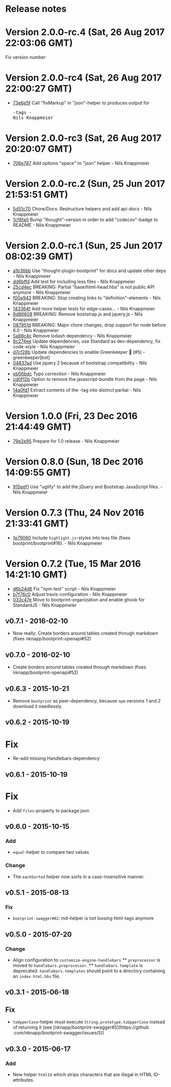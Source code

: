 # Release notes

<a name="current-release"></a>
# Version 2.0.0-rc.4 (Sat, 26 Aug 2017 22:03:06 GMT)

Fix version number

# Version 2.0.0-rc4 (Sat, 26 Aug 2017 22:00:27 GMT)

* [73e6e5f](https://github.com/bootprint/bootprint-base/commit/73e6e5f) Call "fixMarkup" in "json"-helper to produces output for <pre>-tags - Nils Knappmeier

# Version 2.0.0-rc3 (Sat, 26 Aug 2017 20:20:07 GMT)

* [706e787](https://github.com/bootprint/bootprint-base/commit/706e787) Add options "space" to "json" helper - Nils Knappmeier

# Version 2.0.0-rc.2 (Sun, 25 Jun 2017 21:53:51 GMT)

* [5d51c70](https://github.com/bootprint/bootprint-base/commit/5d51c70) Chore/Docs: Restructure helpers and add api-docs - Nils Knappmeier
* [1cf8fa0](https://github.com/bootprint/bootprint-base/commit/1cf8fa0) Bump "thought"-version in order to add "codecov"-badge to README - Nils Knappmeier

# Version 2.0.0-rc.1 (Sun, 25 Jun 2017 08:02:39 GMT)

* [a1b36bb](https://github.com/bootprint/bootprint-base/commit/a1b36bb) Use "thought-plugin-bootprint" for docs and update other deps - Nils Knappmeier
* [dd6bffd](https://github.com/bootprint/bootprint-base/commit/dd6bffd) Add test for including less files - Nils Knappmeier
* [25cd4ec](https://github.com/bootprint/bootprint-base/commit/25cd4ec) BREAKING: Partial "base/html-head.hbs" is not public API anymore - Nils Knappmeier
* [f00e943](https://github.com/bootprint/bootprint-base/commit/f00e943) BREAKING: Stop creating links to "definition"-elements - Nils Knappmeier
* [143364f](https://github.com/bootprint/bootprint-base/commit/143364f) Add more helper tests for edge-cases... - Nils Knappmeier
* [8d86608](https://github.com/bootprint/bootprint-base/commit/8d86608) BREAKING: Remove bootstrap.js and jquery.js - Nils Knappmeier
* [087951d](https://github.com/bootprint/bootprint-base/commit/087951d) BREAKING: Major chore changes, drop support for node before 6.0 - Nils Knappmeier
* [5a88c4c](https://github.com/bootprint/bootprint-base/commit/5a88c4c) Remove lodash dependency - Nils Knappmeier
* [8c274ee](https://github.com/bootprint/bootprint-base/commit/8c274ee) Update dependencies, use Standard as dev-dependency, fix code-style - Nils Knappmeier
* [d7cf28b](https://github.com/bootprint/bootprint-base/commit/d7cf28b) Update dependencies to enable Greenkeeper 🌴 (#5) - greenkeeper[bot]
* [04837ad](https://github.com/bootprint/bootprint-base/commit/04837ad) Use jquery 2 because of bootstrap compatibility - Nils Knappmeier
* [eb06bdc](https://github.com/bootprint/bootprint-base/commit/eb06bdc) Typo correction - Nils Knappmeier
* [cd0f12b](https://github.com/bootprint/bootprint-base/commit/cd0f12b) Option to remove the javascript-bundle from the page - Nils Knappmeier
* [14a0fd1](https://github.com/bootprint/bootprint-base/commit/14a0fd1) Extract contents of the <head>-tag into distinct partial - Nils Knappmeier



# Version 1.0.0 (Fri, 23 Dec 2016 21:44:49 GMT)

* [79e2e95](https://github.com/bootprint/bootprint-base/commit/79e2e95) Prepare for 1.0 release - Nils Knappmeier

# Version 0.8.0 (Sun, 18 Dec 2016 14:09:55 GMT)

* [915eef1](https://github.com/bootprint/bootprint-base/commit/915eef1) Use "uglify" to add the jQuery and Bootstrap JavaScript files. - Nils Knappmeier

# Version 0.7.3 (Thu, 24 Nov 2016 21:33:41 GMT)

* [1e79060](https://github.com/bootprint/bootprint-base/commit/1e79060) Include `highlight.js`-styles into less file (fixes bootprint/bootprint#16). - Nils Knappmeier

# Version 0.7.2 (Tue, 15 Mar 2016 14:21:10 GMT)

* [d6b24d6](https://github.com/bootprint/bootprint-base/commit/d6b24d6) Fix "npm test" script - Nils Knappmeier
* [b7f76c0](https://github.com/bootprint/bootprint-base/commit/b7f76c0) Adjust travis-configuration - Nils Knappmeier
* [033c47e](https://github.com/bootprint/bootprint-base/commit/033c47e) Move to bootprint-organization and enable ghook for StandardJS - Nils Knappmeier

## v0.7.1 - 2016-02-10

* Now really: Create borders around tables created through markdown (fixes nknapp/bootprint-openapi#52)


## v0.7.0 - 2016-02-10

* Create borders around tables created through markdown (fixes nknapp/bootprint-openapi#52)

## v0.6.3 - 2015-10-21

* Remove `bootprint` as peer-dependency, because `npm` versions 1 and 2 download it needlessly.

## v0.6.2 - 2015-10-19

# Fix

* Re-add missing Handlebars-dependency

## v0.6.1 - 2015-10-19

# Fix

* Add `files`-property to package.json

## v0.6.0 - 2015-10-15 

### Add

* `equal`-helper to compare two values

### Change 

* The `eachSorted` helper now sorts in a case-insensitive manner. 

## v0.5.1 - 2015-08-13
### Fix

* `bootprint-swagger#62`: md-helper is not loosing html-tags anymore

## v0.5.0 - 2015-07-20
### Change

* Align configuration to `customize-engine-handlebars`
** `preprocessor` is moved to `handlebars.preprocessor`.
** `handlebars.template` is deprecated. `handlebars.templates` should point to a 
    directory containing an `index.html.hbs` file.
    

## v0.3.1 - 2015-06-18
## Fix

- `toUpperCase`-helper must execute `String.prototype.toUpperCase` instead of returning it (see [nknapp/bootprint-swagger#5](https://github
.com/nknapp/bootprint-swagger/issues/5))

## v0.3.0 - 2015-06-17
### Add

- New helper `htmlId` which strips characters that are illegal in HTML ID-attributes.
